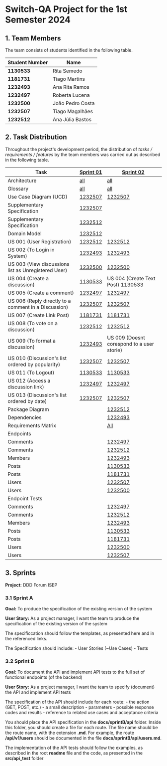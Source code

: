 # Switch-QA Project for the 1st Semester 2024

## 1. Team Members

The team consists of students identified in the following table.

| Student Number | Name              |
| -------------- | ----------------- |
| **1130533**    | Rita Semedo       |
| **1181731**    | Tiago Martins     |
| **1232493**    | Ana Rita Ramos    |
| **1232497**    | Roberta Lucena    |
| **1232500**    | João Pedro Costa  |
| **1232507**    | Tiago Magalhães   |
| **1232512**    | Ana Júlia Bastos  |


## 2. Task Distribution

Throughout the project's development period, the distribution of _tasks / requirements / features_ by the team members
was carried out as described in the following table.

| Task          |[Sprint 01](sprint01/readme.md)                                  | [Sprint 02](sprint01/readme.md)                               |
| -------------- | -------------------------------------------------------------------|--------------------------------------------------------------|
| Architecture   | [all](sprint01/global-artifacts/00.architecture/architecture.md) | [all](sprint02/global-artifacts/00.architecture/architecture.md)|       
| Glossary       | [all](sprint01/global-artifacts/01.requirements-engineering/glossary.md) |  [all](sprint02/global-artifacts/01.requirements-engineering/glossary.md)                              
| Use Case Diagram (UCD)    |[1232507](sprint01/global-artifacts/01.requirements-engineering/use-case-diagram.md)             | [1232507](sprint02/global-artifacts/01.requirements-engineering/use-case-diagram.md) |                                                    
| Supplementary Specification    | [1232507](sprint01/global-artifacts/01.requirements-engineering/supplementary-specification.md)|  |
| Supplementary Specification    | [1232512](sprint01/global-artifacts/01.requirements-engineering/supplementary-specification.md)|
| Domain Model  | [1232512]()|
| US 001 (User Registration)  | [1232512](sprint01/us001/readme.md)  |     [1232512](sprint02/us001/readme.md)                        |
| US 002 (To Login in System) | [1232493](sprint01/us002/readme.md)|   [1232493](sprint02/us002/readme.md)                            |
| US 003 (View discussions list as Unregistered User)   | [1232500](sprint01/us003/readme.md) | [1232500](sprint01/us003/readme.md)   |
| US 004 (Create a discussion)| [1130533](sprint01/us004/readme.md)  | US 004 (Create Text Post)  [1130533](sprint02/us004/readme.md)                                     |
| US 005 (Create a comment) | [1232497](sprint01/us005/readme.md)  |[1232497](sprint02/us005/readme.md)|
| US 006 (Reply directly to a comment in a Discussion)| [1232507](sprint01/us006/readme.md) | [1232507](sprint02/us006/readme.md)|
| US 007 (Create Link Post)     | [1181731](sprint01/us007/readme.md)  |[1181731](sprint02/us007/readme.md) |
| US 008 (To vote on a discussion)     | [1232512](sprint01/us008/readme.md)  |[1232512](sprint02/us008/readme.md)  |
| US 009 (To format a discussion)  | [1232493](sprint01/us009/readme.md)    | US 009 (Doesnt corespond to a user storie)   | 
| US 010 (Discussion's list ordered by popularity)   | [1232507](sprint01/us010/readme.md)   | [1232507](sprint02/us010/readme.md)  |
| US 011 (To Logout)     | [1130533](sprint01/us011/readme.md)       | [1130533](sprint02/us011/readme.md) |
| US 012 (Access a discussion link)     | [1232497](sprint01/us012/readme.md)     |[1232497](sprint01/us012/readme.md)   |
| US 013 (Discussion's list ordered by date)     | [1232507](sprint01/us013/readme.md)   | [1232507](sprint02/us013/readme.md) |
| Package Diagram || [1232512](sprint01/us013/readme.md) |
| Dependencies    || [1232493](sprint01/us013/readme.md) |
| Requirements Matrix    || [All](sprint01/us013/readme.md) |
|Endpoints|||
| Comments  || [1232497](sprint02/api/comments.md)|
| Comments  || [1232512](sprint02/api/comments.md)|  
| Members   || [1232493](sprint02/api/members.md)|  
| Posts     || [1130533](sprint02/api/posts.md) | 
| Posts     || [1181731](sprint02/api/posts.md) |
| Users     || [1232507](sprint02/api/users.md) |
| Users     || [1232500](sprint02/api/users.md) |
|Endpoint Tests|||
|Comments  || [1232497](../src/automated-tests/comments/comments-tests.spec.ts)|
|Comments  ||[1232512](../src/automated-tests/comments/comments-tests2.spec.ts)|  
|Members   || [1232493](../src/automated-tests/members-tests.spec.ts)|  
|Posts     || [1130533](../src/automated-tests/posts/posts-tests.spec.ts)| 
|Posts     ||[1181731](../src/automated-tests/posts/posts2-tests.spec.ts)|
|Users     || [1232500](../src/automated-tests/users-tests.spec.ts) |
|Users     || [1232507](../src/automated-tests/users-tests.spec.ts) |

                                                                                                             







 


  


## 3. Sprints

**Project:** DDD Forum ISEP

### 3.1 Sprint A

**Goal:** To produce the specification of the existing version of the system

**User Story:** As a project manager, I want the team to produce the specification of the existing version of the system

The specificcation should follow the templates, as presented here and in the referenced links.

The Specification should include: - User Stories (~Use Cases) - Tests

### 3.2 Sprint B

**Goal:** To document the API and implement API tests to the full set of functional endpoints (of the backend)

**User Story:** As a project manager, I want the team to specify (document) the API and implement API tests

The specification of the API should include for each route: - the action (GET, POST, etc.) - a small description - parameters - possible response codes and results - reference to related use cases and acceptance criteria

You should place the API specification in the **docs/sprintB/api** folder. Inside this folder, you should create a file for each route. The file name should be the route name, with the extension **.md**. For example, the route **/api/v1/users** should be documented in the file **docs/sprintB/api/users.md**.

The implementation of the API tests should follow the examples, as described in the root **readme** file and the code, as presented in the **src/api_test** folder
